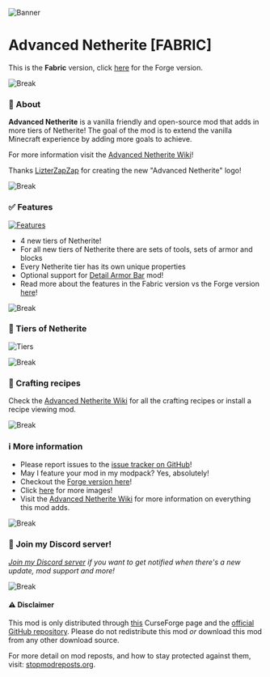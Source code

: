 ![Banner](https://i.postimg.cc/d1mY0f51/Advanced-Netherite-Banner-V13fabric.png)
# Advanced Netherite [FABRIC]

This is the **Fabric** version, click [here](https://www.curseforge.com/minecraft/mc-mods/advanced-netherite) for the Forge version.

![Break](https://i.postimg.cc/FKmD9Nbm/advancednetheritebreak.png)
### 📖 About
**Advanced Netherite** is a vanilla friendly and open-source mod that adds in more tiers of Netherite!
The goal of the mod is to extend the vanilla Minecraft experience by adding more goals to achieve.

For more information visit the [Advanced Netherite Wiki](https://github.com/Autovw/AdvancedNetherite/wiki)!

Thanks [LizterZapZap](https://twitter.com/LizterZapZap) for creating the new "Advanced Netherite" logo!

![Break](https://i.postimg.cc/FKmD9Nbm/advancednetheritebreak.png)
### ✅ Features

[![Features](https://i.postimg.cc/MTdvpvZ2/Advanced-Netherite-Features-V11fabric.png)](https://github.com/Autovw/AdvancedNetherite/wiki)

* 4 new tiers of Netherite!
* For all new tiers of Netherite there are sets of tools, sets of armor and blocks
* Every Netherite tier has its own unique properties
* Optional support for [Detail Armor Bar](https://www.curseforge.com/minecraft/mc-mods/detail-armor-bar) mod!
* Read more about the features in the Fabric version vs the Forge version [here](https://github.com/Autovw/AdvancedNetheriteFabric/wiki/Features:-Fabric-vs-Forge)!

![Break](https://i.postimg.cc/FKmD9Nbm/advancednetheritebreak.png)
### 💎 Tiers of Netherite

![Tiers](https://i.postimg.cc/d3SF5SZS/Advanced-Netherite-Types-Of-Netherite-Updated.png)

![Break](https://i.postimg.cc/FKmD9Nbm/advancednetheritebreak.png)
### 🔨 Crafting recipes
Check the [Advanced Netherite Wiki](https://github.com/Autovw/AdvancedNetherite/wiki/Crafting-Recipes) for all the crafting recipes or install a recipe viewing mod.

![Break](https://i.postimg.cc/FKmD9Nbm/advancednetheritebreak.png)
### ℹ More information
* Please report issues to the [issue tracker on GitHub](https://github.com/Autovw/AdvancedNetheriteFabric/issues)!
* May I feature your mod in my modpack? Yes, absolutely!
* Checkout the [Forge version here](https://www.curseforge.com/minecraft/mc-mods/advanced-netherite)!
* Click [here](https://www.curseforge.com/minecraft/mc-mods/advanced-netherite-fabric/screenshots) for more images!
* Visit the [Advanced Netherite Wiki](https://github.com/Autovw/AdvancedNetherite/wiki) for more information on everything this mod adds.

![Break](https://i.postimg.cc/FKmD9Nbm/advancednetheritebreak.png)
### 💬 Join my Discord server!
*[Join my Discord server](https://discord.gg/KP3BBatuw5) if you want to get notified when there's a new update, mod support and more!*

![Break](https://i.postimg.cc/FKmD9Nbm/advancednetheritebreak.png)
#### ⚠️ Disclaimer
This mod is only distributed through [this](https://www.curseforge.com/minecraft/mc-mods/advanced-netherite) CurseForge page and the [official GitHub repository](https://github.com/Autovw/AdvancedNetherite/releases).
Please do not redistribute this mod *or* download this mod from any other download source.

For more detail on mod reposts, and how to stay protected against them, visit: [stopmodreposts.org](https://stopmodreposts.org).
